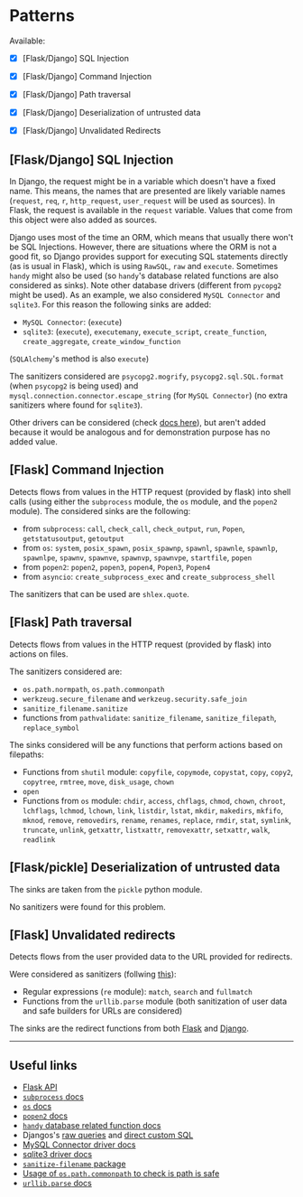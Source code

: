 # Patterns

Available:

- [x] [Flask/Django] SQL Injection
- [x] [Flask/Django] Command Injection
- [x] [Flask/Django] Path traversal
- [x] [Flask/Django] Deserialization of untrusted data
- [x] [Flask/Django] Unvalidated Redirects


## [Flask/Django] SQL Injection

In Django, the request might be in a variable which doesn't have a fixed name. This
means, the names that are presented are likely variable names
(`request`, `req`, `r`, `http_request`, `user_request` will be used as sources).
In Flask, the request is available in the `request` variable. Values that come
from this object were also added as sources.

Django uses most of the time an ORM, which means that usually there won't be 
SQL Injections. However, there are situations where the ORM is not a good fit,
so Django provides support for executing SQL statements directly (as is usual in Flask),
which is using `RawSQL`, `raw` and `execute`. Sometimes `handy` might also be used (so `handy`'s
database related functions are also considered as sinks). Note other database drivers
(different from `pycopg2` might be used). As an example, we also considered `MySQL Connector`
and `sqlite3`. For this reason the following sinks are added:

- `MySQL Connector`: (`execute`)
- `sqlite3`: (`execute`), `executemany`, `execute_script`, `create_function`, `create_aggregate`, `create_window_function`

(`SQLAlchemy`'s method is also `execute`)

The sanitizers considered are `psycopg2.mogrify`, `psycopg2.sql.SQL.format` (when `psycopg2`
is being used) and `mysql.connection.connector.escape_string` (for `MySQL Connector`) (no extra
sanitizers where found for `sqlite3`).

Other drivers can be considered (check [docs here](https://docs.djangoproject.com/en/5.0/ref/databases)),
but aren't added because it would be analogous and for demonstration purpose
has no added value.

## [Flask] Command Injection

Detects flows from values in the HTTP request (provided by flask) into shell calls
(using either the `subprocess` module, the `os` module, and the `popen2` module).
The considered sinks are the following:

- from `subprocess`: `call`, `check_call`, `check_output`, `run`, `Popen`, `getstatusoutput`, `getoutput`
- from `os`: `system`, `posix_spawn`, `posix_spawnp`, `spawnl`, `spawnle`, `spawnlp`, `spawnlpe`, `spawnv`, `spawnve`, `spawnvp`, `spawnvpe`, `startfile`, `popen`
- from `popen2`: `popen2`, `popen3`, `popen4`, `Popen3`, `Popen4`
- from `asyncio`: `create_subprocess_exec` and `create_subprocess_shell`

The sanitizers that can be used are `shlex.quote`.

## [Flask] Path traversal

Detects flows from values in the HTTP request (provided by flask) into actions on
files.

The sanitizers considered are:
- `os.path.normpath`, `os.path.commonpath`
- `werkzeug.secure_filename` and `werkzeug.security.safe_join`
- `sanitize_filename.sanitize`
-  functions from `pathvalidate`: `sanitize_filename`, `sanitize_filepath`, `replace_symbol`

The sinks considered will be any functions that perform actions based on filepaths:
- Functions from `shutil` module: `copyfile`, `copymode`, `copystat`, `copy`, `copy2`, `copytree`, `rmtree`, `move`, `disk_usage`, `chown`
- `open`
- Functions from `os` module: `chdir`, `access`, `chflags`, `chmod`, `chown`, `chroot`, `lchflags`, `lchmod`, `lchown`, `link`, `listdir`, `lstat`, `mkdir`, `makedirs`, `mkfifo`, `mknod`, `remove`, `removedirs`, `rename`, `renames`, `replace`, `rmdir`, `stat`, `symlink`, `truncate`, `unlink`, `getxattr`, `listxattr`, `removexattr`, `setxattr`, `walk`, `readlink`

## [Flask/pickle] Deserialization of untrusted data

The sinks are taken from the `pickle` python module.

No sanitizers were found for this problem.

## [Flask] Unvalidated redirects

Detects flows from the user provided data to the URL provided for redirects.

Were considered as sanitizers (follwing [this](https://cheatsheetseries.owasp.org/cheatsheets/Unvalidated_Redirects_and_Forwards_Cheat_Sheet.html)):

- Regular expressions (`re` module): `match`, `search` and `fullmatch` 
- Functions from the `urllib.parse` module (both sanitization of user data and
safe builders for URLs are considered)

The sinks are the redirect functions from both [Flask](https://flask.palletsprojects.com/en/3.0.x/api/#flask.Flask.redirect) and [Django](https://docs.djangoproject.com/en/5.0/topics/http/shortcuts/#redirect).

---

## Useful links

- [Flask API](https://flask.palletsprojects.com/en/3.0.x/api/)
- [`subprocess` docs](https://docs.python.org/3/library/subprocess.html#module-subprocess)
- [`os` docs](https://docs.python.org/3/library/os.html#)
- [`popen2` docs](https://python.readthedocs.io/en/v2.7.2/library/popen2.html#module-popen2)
- [`handy` database related function docs](https://handy.readthedocs.io/en/latest/db.html)
- Djangos's [raw queries](https://docs.djangoproject.com/en/dev/topics/db/sql/#executing-raw-queries) and [direct custom SQL](https://docs.djangoproject.com/en/dev/topics/db/sql/#executing-custom-sql)
- [MySQL Connector driver docs](https://dev.mysql.com/doc/connector-python/en/connector-python-examples.html)
- [sqlite3 driver docs](https://docs.python.org/3/library/sqlite3.html)
- [`sanitize-filename` package](https://pypi.org/project/sanitize-filename/)
- [Usage of `os.path.commonpath` to check is path is safe](https://security.openstack.org/guidelines/dg_using-file-paths.html)
- [`urllib.parse` docs](https://docs.python.org/3/library/urllib.parse.html#module-urllib.parse)
